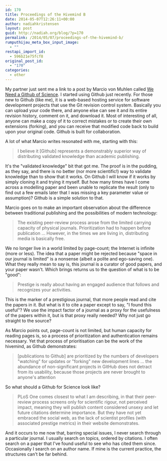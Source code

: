 ```yaml
---
id: 170
title: Proceedings of the Hivemind B
date: 2014-05-07T12:26:11+00:00
author: nadiahkristensen
layout: post
guid: http://nadiah.org/blog/?p=170
permalink: /2014/05/07/proceedings-of-the-hivemind-b/
rumputhijau_meta_box_input_image:
  - ""
restapi_import_id:
  - 596b21e75fcf8
original_post_id:
  - "170"
categories:
  - other
---
```

My partner just sent me a link to a post by Marcio von Muhlen called [We Need a Github of Science](http://marciovm.com/i-want-a-github-of-science/). I started using Github just recently. For those new to Github (like me), it is a web-based hosting service for software development projects that use the Git revision control system. Basically you can upload your code there, and anyone else can see it and its entire revision history, comment on it, and download it. Most of interesting of all, anyone can make a copy of it to correct mistakes or to create their own extensions (forking), and you can receive that modified code back to build upon your original code. Github is built for collaboration.

A lot of what Marcio writes resonated with me, starting with this:

> I believe it [Github] represents a demonstrably superior way of distributing validated knowledge than academic publishing. 

It's the "validated knowledge" bit that got me. The proof is in the pudding, as they say, and there is no better (nor more scientific!) way to validate knowledge than to show that it works. On Github I will know if it works by simply cloning it and trying it myself. But how many times have I come across a modelling paper and been unable to replicate the result (only to find out a few emails later that I was missing a key parameter value or assumption)? Github is a simple solution to that.

Marcio goes on to make an important observation about the difference between traditional publishing and the possibilities of modern technology:

> The existing peer-review process arose from the limited carrying capacity of physical journals. Prioritization had to happen before publication ... However, in the times we are living in, distributing media is basically free. 

We no longer live in a world limited by page-count; the Internet is infinite (more or less). The idea that a paper might be rejected because "space in our journal is limited" is a nonsense (albeit a polite and ego-saving one). What they really mean to say is, this journal is a curator of good papers, and your paper wasn't. Which brings returns us to the question of what is to be "good":

> Prestige is really about having an engaged audience that follows and recognizes your activities. 

This is the marker of a prestigious journal, that more people read and cite the papers in it. But what is it to cite a paper except to say, "I found this useful"? We use the impact factor of a journal as a proxy for the usefulness of the papers within it, but is that proxy really needed? Why not just go straight to the source?

As Marcio points out, page-count is not limited, but human capacity for reading pages is, so a process of prioritization and authentication remains necessary. Yet that process of prioritisation can be the work of the hivemind, as Github demonstrates:

> [publications to Github] are prioritized by the numbers of developers "watching" for updates or "forking" new development lines ... the abundance of non-significant projects in GitHub does not detract from its usability, because those projects are never brought to anyone's attention 

So what should a Github for Science look like?

> PLoS One comes closest to what I am describing, in that their peer-review process screens only for scientific rigour, not perceived impact, meaning they will publish content considered unsexy and let future citations determine importance. But they have not yet embraced the social web, as the lack of scientist profiles (with associated prestige metrics) in their website demonstrates. 

And it occurs to me now that, barring special issues, I never search through a particular journal. I usually search on topics, ordered by citations. I often search on a paper that I've found useful to see who has cited them since. Occasionally I search on an author name. If mine is the current practice, the structures can't be far behind.
